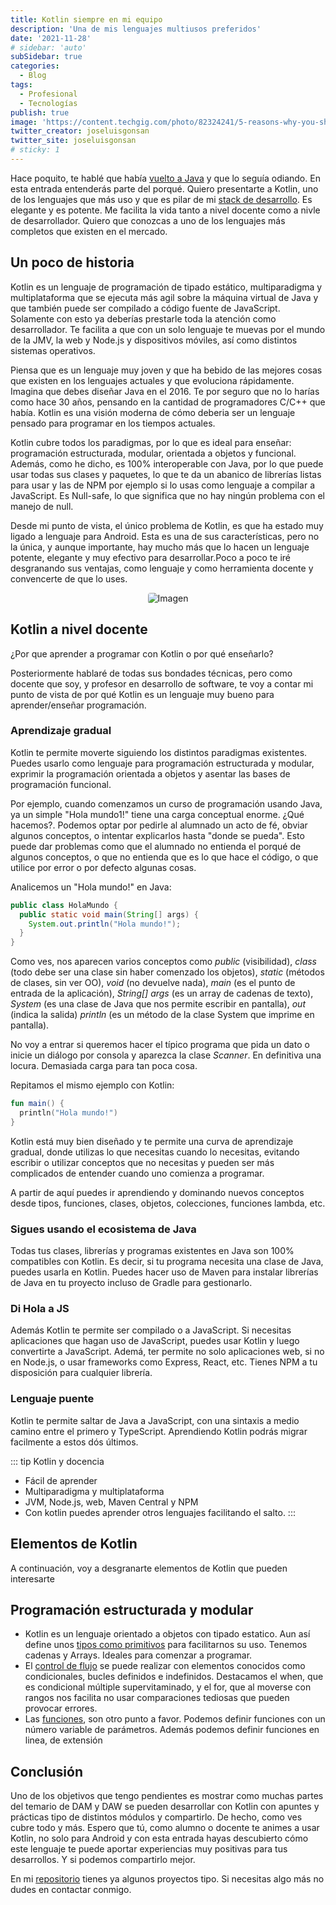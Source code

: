 ```yaml
---
title: Kotlin siempre en mi equipo
description: 'Una de mis lenguajes multiusos preferidos'
date: '2021-11-28'
# sidebar: 'auto'
subSidebar: true
categories:
  - Blog
tags:
  - Profesional
  - Tecnologías
publish: true
image: 'https://content.techgig.com/photo/82324241/5-reasons-why-you-should-learn-kotlin-in-2021.jpg'
twitter_creator: joseluisgonsan
twitter_site: joseluisgonsan
# sticky: 1
---
```

Hace poquito, te hablé que había [vuelto a Java](2021-11-17-he-vuelto-a-java.md) y que lo seguía odiando. En esta entrada entenderás parte del porqué. Quiero presentarte a Kotlin, uno de los lenguajes que más uso y que es pilar de mi [stack de desarrollo](2021-11-27-mi-stack.md). Es elegante y es potente. Me facilita la vida tanto a nivel docente como a nivle de desarrollador. Quiero que conozcas a uno de los lenguajes más completos que existen en el mercado.
<!-- more -->

## Un poco de historia
Kotlin es un lenguaje de programación de tipado estático, multiparadigma y multiplataforma que se ejecuta más agil sobre la máquina virtual de Java y que también puede ser compilado a código fuente de JavaScript. Solamente con esto ya deberías prestarle toda la atención como desarrollador. Te facilita a que con un solo lenguaje te muevas por el mundo de la JMV, la web y Node.js y dispositivos móviles, así como distintos sistemas operativos. 

Piensa que es un lenguaje muy joven y que ha bebido de las mejores cosas que existen en los lenguajes actuales y que evoluciona rápidamente. Imagina que debes diseñar Java en el 2016. Te por seguro que no lo harías como hace 30 años, pensando en la cantidad de programadores C/C++ que había. Kotlin es una visión moderna de cómo deberia ser un lenguaje pensado para programar en los tiempos actuales.

Kotlin cubre todos los paradigmas, por lo que es ideal para enseñar: programación estructurada, modular, orientada a objetos y funcional. Además, como he dicho, es 100% interoperable con Java, por lo que puede usar todas sus clases y paquetes, lo que te da un abanico de librerías listas para usar y las de NPM por ejemplo si lo usas como lenguaje a compilar a JavaScript. Es Null-safe, lo que significa que no hay ningún problema con el manejo de null. 

Desde mi punto de vista, el único problema de Kotlin, es que ha estado muy ligado a lenguaje para Android. Esta es una de sus características, pero no la única, y aunque importante, hay mucho más que lo hacen un lenguaje potente, elegante y muy efectivo para desarrollar.Poco a poco te iré desgranando sus ventajas, como lenguaje y como herramienta docente y convencerte de que lo uses.

<p style="text-align:center;">
<img loading="lazy" style="border-radius: 0.25rem;" 
  src="https://wallpaperaccess.com/full/3098934.png" 
  alt="Imagen">
</p>


## Kotlin a nivel docente
¿Por que aprender a programar con Kotlin o por qué enseñarlo?

Posteriormente hablaré de todas sus bondades técnicas, pero como docente que soy, y profesor en desarrollo de software, te voy a contar mi punto de vista de por qué Kotlin es un lenguaje muy bueno para aprender/enseñar programación.

### Aprendizaje gradual
Kotlin te permite moverte siguiendo los distintos paradigmas existentes. Puedes usarlo como lenguaje para programación estructurada y modular, exprimir la programación orientada a objetos y asentar las bases de programación funcional.

Por ejemplo, cuando comenzamos un curso de programación usando Java, ya un simple "Hola mundo1!" tiene una carga conceptual enorme. ¿Qué hacemos?. Podemos optar por pedirle al alumnado un acto de fé, obviar algunos conceptos, o intentar explicarlos hasta "donde se pueda". Esto puede dar problemas como que el alumnado no entienda el porqué de algunos conceptos, o que no entienda que es lo que hace el código, o que utilice por error o por defecto algunas cosas.

Analicemos un "Hola mundo!" en Java:
```java
public class HolaMundo {
  public static void main(String[] args) {
    System.out.println("Hola mundo!");
  }
}
```

Como ves, nos aparecen varios conceptos como *public* (visibilidad), *class* (todo debe ser una clase sin haber comenzado los objetos), *static* (métodos de clases, sin ver OO), *void* (no devuelve nada), *main* (es el punto de entrada de la aplicación), *String[] args* (es un array de cadenas de texto), *System* (es una clase de Java que nos permite escribir en pantalla), *out* (indica la salida) *println* (es un método de la clase System que imprime en pantalla). 

No voy a entrar si queremos hacer el típico programa que pida un dato o inicie un diálogo por consola y aparezca la clase *Scanner*. En definitiva una locura. Demasiada carga para tan poca cosa. 

Repitamos el mismo ejemplo con Kotlin:
```kotlin
fun main() {
  println("Hola mundo!")
}
```
Kotlin está muy bien diseñado y te permite una curva de aprendizaje gradual, donde utilizas lo que necesitas cuando lo necesitas, evitando escribir o utilizar conceptos que no necesitas y pueden ser más complicados de entender cuando uno comienza a programar.

A partir de aquí puedes ir aprendiendo y dominando nuevos conceptos desde tipos, funciones, clases, objetos, colecciones, funciones lambda, etc.

### Sigues usando el ecosistema de Java
Todas tus clases, librerías y programas existentes en Java son 100% compatibles con Kotlin. Es decir, si tu programa necesita una clase de Java, puedes usarla en Kotlin. Puedes hacer uso de Maven para instalar librerías de Java en tu proyecto incluso de Gradle para gestionarlo.

### Di Hola a JS
Además Kotlin te permite ser compilado o a JavaScript. Si necesitas aplicaciones que hagan uso de JavaScript, puedes usar Kotlin y luego convertirte a JavaScript. Ademá, ter permite no solo aplicaciones web, si no en Node.js, o usar frameworks como Express, React, etc. Tienes NPM a tu disposición para cualquier librería.

### Lenguaje puente
Kotlin te permite saltar de Java a JavaScript, con una sintaxis a medio camino entre el primero y TypeScript. Aprendiendo Kotlin podrás migrar facilmente a estos dós últimos.

::: tip  <span class="iconify" data-icon="cib:kotlin"></span> Kotlin y docencia
-  Fácil de aprender
-  Multiparadigma y multiplataforma
-  JVM, Node.js, web, Maven Central y NPM
-  Con kotlin puedes aprender otros lenguajes facilitando el salto.
:::

## Elementos de Kotlin
A continuación, voy a desgranarte elementos de Kotlin que pueden interesarte

## Programación estructurada y modular
- Kotlin es un lenguaje orientado a objetos con tipado estatico. Aun así define unos [tipos como primitivos](https://kotlinlang.org/docs/basic-types.html) para facilitarnos su uso. Tenemos cadenas y Arrays. Ideales para comenzar a programar.
- El [control de flujo](https://kotlinlang.org/docs/control-flow.html) se puede realizar con elementos conocidos como condicionales, bucles definidos e indefinidos. Destacamos el when, que es condicional múltiple supervitaminado, y el for, que al moverse con rangos nos facilita no usar comparaciones tediosas que pueden provocar errores.
- Las [funciones](https://kotlinlang.org/docs/functions.html), son otro punto a favor. Podemos definir funciones con un número variable de parámetros. Además podemos definir funciones en linea, de extensión 

## Conclusión
Uno de los objetivos que tengo pendientes es mostrar como muchas partes del temario de DAM y DAW se pueden desarrollar con Kotlin con apuntes y prácticas tipo de distintos módulos y compartirlo. De hecho, como ves cubre todo y más. Espero que tú, como alumno o docente te animes a usar Kotlin, no solo para Android y con esta entrada hayas descubierto cómo este lenguaje te puede aportar experiencias muy positivas para tus desarrollos. Y si podemos compartirlo mejor.

En mi [repositorio](https://github.com/joseluisgs) tienes ya algunos proyectos tipo. Si necesitas algo más no dudes en contactar conmigo.






